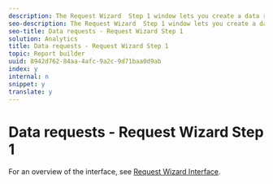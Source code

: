 ```yaml
---
description: The Request Wizard  Step 1 window lets you create a data request, select a report suite, select report types, and more.
seo-description: The Request Wizard  Step 1 window lets you create a data request, select a report suite, select report types, and more.
seo-title: Data requests - Request Wizard Step 1
solution: Analytics
title: Data requests - Request Wizard Step 1
topic: Report builder
uuid: 8942d762-84aa-4afc-9a2c-9d71baa0d9ab
index: y
internal: n
snippet: y
translate: y
---
```


# Data requests - Request Wizard Step 1

For an overview of the interface, see [ Request Wizard Interface](../../report_builder_bucket/request_wizard_interface/request_wizard_interface.md#concept_62CBB574835F4B6097F8EA1C78109A37). 
